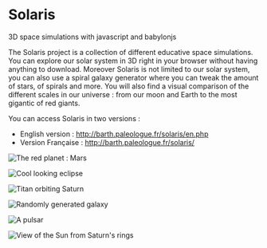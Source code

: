 # Solaris
3D space simulations with javascript and babylonjs

The Solaris project is a collection of different educative space simulations. You can explore our solar system in 3D right in your browser
without having anything to download. Moreover Solaris is not limited to our solar system, you can also use a spiral galaxy generator where you can 
tweak the amount of stars, of spirals and more. You will also find a visual comparison of the different scales in our universe : from our moon and Earth to 
the most gigantic of red giants.

You can access Solaris in two versions :
- English version : http://barth.paleologue.fr/solaris/en.php
- Version Française : http://barth.paleologue.fr/solaris/

![The red planet : Mars](http://barth.paleologue.fr/solaris/bg/background78.png)

![Cool looking eclipse](http://barth.paleologue.fr/solaris/bg/background31.png)

![Titan orbiting Saturn](http://barth.paleologue.fr/solaris/bg/background6.png)

![Randomly generated galaxy](http://barth.paleologue.fr/solaris/bg/background15.png)

![A pulsar](http://barth.paleologue.fr/solaris/bg/background42.png)

![View of the Sun from Saturn's rings](http://barth.paleologue.fr/solaris/bg/background70.png)
